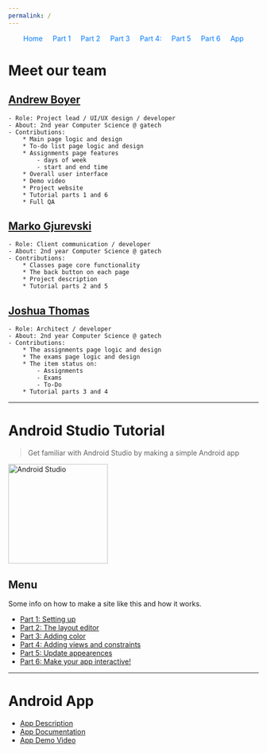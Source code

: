 ```yaml
---
permalink: /
---
```


<div style="margin-bottom: 20px;">
    <style>
        #navigation ul {
            list-style: none;
            padding: 0;
            margin: 0;
            display: flex;
            flex-direction: row;
            justify-content: center; /* Center the navigation */
        }
        #navigation ul li {
            margin: 0 10px; /* Add some space between the links */
        }
        #navigation ul li a {
            text-decoration: none; /* Optional: removes underline from links */
            color: #007bff; /* Optional: sets link color */
        }
    </style>
    <nav id="navigation">
        <ul>
            <li><a href="/Group-41">Home</a></li>
            <li><a href="docs/tutorial/1">Part 1</a></li>
            <li><a href="docs/tutorial/2">Part 2</a></li>
            <li><a href="docs/tutorial/3">Part 3</a></li>
            <li><a href="docs/tutorial/4">Part 4:</a></li>
            <li><a href="docs/tutorial/5">Part 5</a></li>
            <li><a href="docs/tutorial/6">Part 6</a></li>
            <li><a href="app">App</a></li>
        </ul>
    </nav>
</div>

# **Meet our team**
## [Andrew Boyer](https://www.asboyer.com)
    - Role: Project lead / UI/UX design / developer
    - About: 2nd year Computer Science @ gatech
    - Contributions:
        * Main page logic and design
        * To-do list page logic and design
        * Assignments page features
            - days of week
            - start and end time
        * Overall user interface
        * Demo video
        * Project website
        * Tutorial parts 1 and 6
        * Full QA

## [Marko Gjurevski](https://github.com/m-gjurevski-nano-ic)
    - Role: Client communication / developer
    - About: 2nd year Computer Science @ gatech
    - Contributions:
        * Classes page core functionality
        * The back button on each page
        * Project description
        * Tutorial parts 2 and 5

## [Joshua Thomas](https://github.com/jkthom)
    - Role: Architect / developer
    - About: 2nd year Computer Science @ gatech
    - Contributions:
        * The assignments page logic and design
        * The exams page logic and design
        * The item status on:
            - Assignments
            - Exams
            - To-Do
        * Tutorial parts 3 and 4

<hr>

# **Android Studio Tutorial**
> Get familiar with Android Studio by making a simple Android app

<div align="left">
    <a href="https://developer.android.com/studio">
        <img src="https://upload.wikimedia.org/wikipedia/commons/thumb/9/92/Android_Studio_Trademark.svg/2560px-Android_Studio_Trademark.svg.png" alt="Android Studio" width="200">
    </a>
</div>


## Menu

Some info on how to make a site like this and how it works.

- [Part 1: Setting up](tutorial/1.md) 
- [Part 2: The layout editor](tutorial/2.md) 
- [Part 3: Adding color](tutorial/3.md)
- [Part 4: Adding views and constraints](tutorial/4.md)
- [Part 5: Update appearences](tutorial/5.md)
- [Part 6: Make your app interactive!](tutorial/6.md)

<hr>

# **Android App**
- [App Description](app)
- [App Documentation](docs/app)
- [App Demo Video]()
